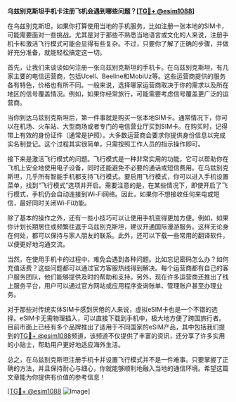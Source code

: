 **乌兹别克斯坦手机卡注册飞机会遇到哪些问题？[[TG💪+ @esim1088](https://t.me/s/esim1088)]**

在乌兹别克斯坦，如果你打算使用当地的手机服务，比如注册一张本地的SIM卡，可能需要面对一些挑战。尤其是对于那些不熟悉当地语言或文化的人来说，注册手机卡和激活飞行模式可能会显得有些复杂。不过，只要你了解了正确的步骤，并做好充分准备，就能轻松搞定这一切。

首先，让我们来谈谈如何注册一张乌兹别克斯坦的手机卡。在乌兹别克斯坦，有几家主要的电信运营商，包括Ucell、Beeline和MobiUz等。这些运营商提供的服务各有特色，价格也有所不同。一般来说，选择哪家运营商取决于你的需求以及所在地区的信号覆盖情况。例如，如果你经常旅行，可能需要考虑信号覆盖更广泛的运营商。

当你到达乌兹别克斯坦后，第一件事就是购买一张本地SIM卡。通常情况下，你可以在机场、火车站、大型商场或者专门的电信营业厅买到SIM卡。在购买时，记得带上有效的身份证件（通常是护照）。大多数运营商会要求你提供身份信息以完成实名制登记。这个过程其实很简单，只需按照工作人员的指示操作即可。

接下来是激活飞行模式的问题。飞行模式是一种非常实用的功能，它可以帮助你在飞机上安全地使用电子设备，同时还能避免不必要的通话或短信费用。在乌兹别克斯坦，几乎所有智能手机都支持飞行模式。要启用飞行模式，你可以进入手机设置菜单，找到“飞行模式”选项并开启。需要注意的是，在某些情况下，即使开启了飞行模式，手机仍会自动连接到Wi-Fi网络。因此，如果你不想接收任何来电或短信，最好同时关闭Wi-Fi功能。

除了基本的操作之外，还有一些小技巧可以让使用手机变得更加方便。例如，如果你计划长期居住或频繁往返于乌兹别克斯坦，建议开通国际漫游服务。这样无论身在何处，都可以保持与家人朋友的联系。此外，还可以下载一些常用的翻译软件，以便更好地沟通交流。

当然，在使用手机卡的过程中，难免会遇到各种问题。比如忘记密码怎么办？如何充值话费？这些问题都可以通过官方客服热线得到解决。每个运营商都有自己的客户服务团队，他们能够提供及时的帮助和支持。另外，现在许多运营商还推出了线上服务平台，用户可以通过官方网站或应用程序查询账单、管理账户甚至办理业务。

对于那些对传统实体SIM卡感到厌倦的人来说，虚拟eSIM卡也是一个不错的选择。eSIM卡无需物理插入，可以直接下载到手机中，极大地方便了跨国旅行者。目前市面上已经有多个品牌推出了适用于不同国家的eSIM产品，其中包括我们提到的[TG💪+ @esim1088](https://t.me/s/esim1088)频道，该频道不仅提供了丰富的资讯，还分享了许多实用的小贴士，帮助用户更好地适应海外生活。

总之，在乌兹别克斯坦注册手机卡并设置飞行模式并不是一件难事。只要掌握了正确的方法，并且保持耐心与细心，你就能够顺利地融入当地的通信环境。希望这篇文章能为你提供有价值的参考信息！

[[TG💪+ @esim1088](https://t.me/s/esim1088) ![Image](https://i.postimg.cc/4NQfJmqS/Snipaste-2025-05-13-00-14-12.png)]